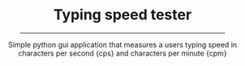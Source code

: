 <h1 align=center> Typing speed tester </h1>

<div align=center>
    <hr width=80%/>
</div>

<p align=center> Simple python gui application that measures a users typing speed in characters per second {cps} and characters per minute {cpm}</p>
